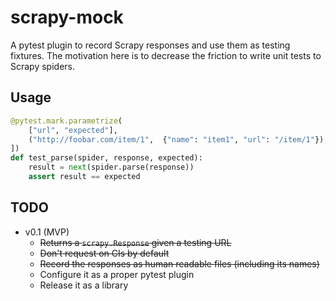# scrapy-mock

A pytest plugin to record Scrapy responses and use them as testing fixtures.
The motivation here is to decrease the friction to write unit tests to Scrapy spiders.

## Usage

```python
@pytest.mark.parametrize(
    ["url", "expected"],
    ("http://foobar.com/item/1",  {"name": "item1", "url": "/item/1"}),
])
def test_parse(spider, response, expected):
    result = next(spider.parse(response))
    assert result == expected
```

## TODO

- v0.1 (MVP)
  - ~~Returns a `scrapy.Response` given a testing URL~~
  - ~~Don't request on CIs by default~~
  - ~~Record the responses as human readable files (including its names)~~
  - Configure it as a proper pytest plugin
  - Release it as a library
